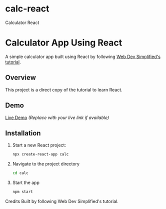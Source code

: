 # calc-react
Calculator React
# Calculator App Using React

A simple calculator app built using React by following [Web Dev Simplified's tutorial](https://www.youtube.com/watch?v=DgRrrOt0Vr8).

## Overview

This project is a direct copy of the tutorial to learn React.

## Demo

[Live Demo](#) *(Replace with your live link if available)*

## Installation

1. Start a new React project:
   ```bash
   npx create-react-app calc
   
2. Navigate to the project directory
   ```bash
   cd calc
3. Start the app
    ```bash
   npm start

Credits
Built by following Web Dev Simplified's tutorial.
